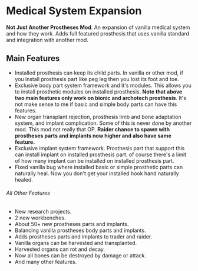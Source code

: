 # Medical System Expansion
**Not Just Another Prostheses Mod**. An expansion of vanilla medical system and how they work. Adds full featured prosthesis that uses vanilla standard and integration with another mod.

## Main Features
- Installed prosthesis can keep its child parts. In vanilla or other mod, if you install prosthesis part like peg leg then you lost its foot and toe.
- Exclusive body part system framework and it's modules. This allows you to install prosthetic modules on installed prosthesis.
**Note that above two main features only work on bionic and archotech prosthesis**. It's not make sense to me if basic and simple body parts can have this features.
- New organ transplant rejection, prosthesis limb and bone adaptation system, and implant complication. Some of this is never done by another mod.
This mod not really that OP. **Raider chance to spawn with prostheses parts and implants now higher and also have same feature.**
- Exclusive implant system framework. Prosthesis part that support this can install implant on installed prosthesis part. of course there's a limit of how many implant can be installed on installed prosthesis part.
- Fixed vanilla bug where installed basic or simple prosthetic parts can naturally heal. Now you don't get your installed hook hand naturally healed.

###### All Other Features
- New research projects.
- 2 new workbenches.
- About 50+ new prostheses parts and implants.
- Balancing vanilla prostheses body parts and implants.
- Adds prostheses parts and implants to trader and raider.
- Vanilla organs can be harvested and transplanted.
- Harvested organs can rot and decay.
- Now all bones can be destroyed by damage or attack.
- And many other features.
